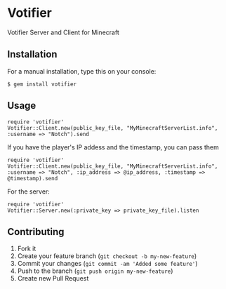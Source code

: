 # Votifier

Votifier Server and Client for Minecraft

## Installation

For a manual installation, type this on your console:

    $ gem install votifier

## Usage

    require 'votifier'
    Votifier::Client.new(public_key_file, "MyMinecraftServerList.info", :username => "Notch").send

If you have the player's IP addess and the timestamp, you can pass them

    require 'votifier'
    Votifier::Client.new(public_key_file, "MyMinecraftServerList.info", :username => "Notch", :ip_address => @ip_address, :timestamp => @timestamp).send

For the server:

    require 'votifier'
    Votifier::Server.new(:private_key => private_key_file).listen

## Contributing

1. Fork it
2. Create your feature branch (`git checkout -b my-new-feature`)
3. Commit your changes (`git commit -am 'Added some feature'`)
4. Push to the branch (`git push origin my-new-feature`)
5. Create new Pull Request
